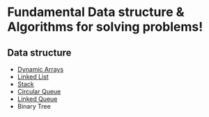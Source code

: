 # Fundamental Data structure & Algorithms for solving problems!
## Data structure
- [Dynamic Arrays][dymanic_arrays]
- [Linked List][linked_list]
- [Stack][stack]
- [Circular Queue][queue]
- [Linked Queue][linked_queue]
- Binary Tree

[dymanic_arrays]:https://github.com/democracyKim/CS_Study/tree/main/Data_Structure/01_Dynamic_Arrays
[linked_list]:https://github.com/democracyKim/CS_Study/tree/main/Data_Structure/02_Linked_List
[stack]:https://github.com/democracyKim/CS_Study/tree/main/Data_Structure/03_Stack
[queue]: https://github.com/democracyKim/CS_Study/tree/main/Data_Structure/04_Circular_Queue
[linked_queue]: https://github.com/democracyKim/CS_Study/tree/main/Data_Structure/05_Linked_Queue